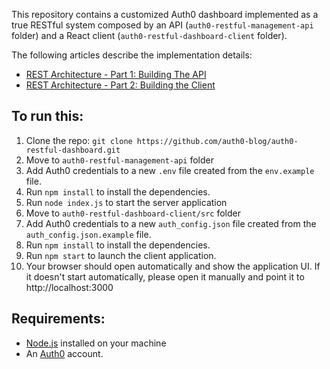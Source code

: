This repository contains a customized Auth0 dashboard implemented as a true RESTful system composed by an API (`auth0-restful-management-api` folder) and a React client (`auth0-restful-dashboard-client` folder).

The following articles describe the implementation details:

- [REST Architecture - Part 1: Building The API](https://auth0.com/blog/rest-architecture-part-1-building-api/)
- [REST Architecture - Part 2: Building the Client](https://auth0.com/blog/rest-architecture-part-2-building-client/)



## To run this:

1. Clone the repo: `git clone https://github.com/auth0-blog/auth0-restful-dashboard.git`
2. Move to `auth0-restful-management-api` folder 
3. Add Auth0 credentials to a new `.env` file created from the `env.example` file.
4. Run `npm install` to install the dependencies.
5. Run `node index.js` to start the server application
6. Move to `auth0-restful-dashboard-client/src` folder
7. Add Auth0 credentials to a new `auth_config.json` file created from the `auth_config.json.example` file.
8. Run `npm install` to install the dependencies.
9. Run `npm start` to launch the client application.
10. Your browser should open automatically and show the application UI. If it doesn't start automatically, please open it manually and point it to http://localhost:3000

## Requirements:

- [Node.js](https://nodejs.org) installed on your machine
- An [Auth0](https://auth0.com/) account.

